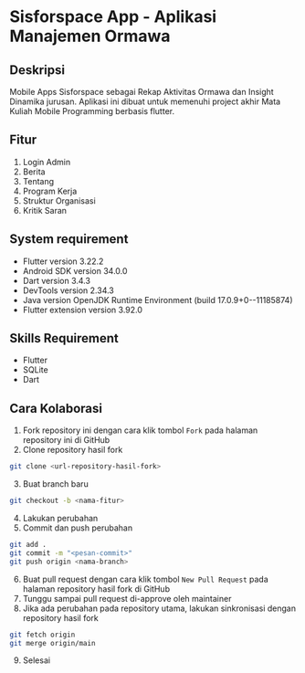 # Sisforspace App - Aplikasi Manajemen Ormawa

## Deskripsi
Mobile Apps Sisforspace sebagai Rekap Aktivitas Ormawa dan Insight Dinamika jurusan. Aplikasi ini dibuat untuk memenuhi project akhir Mata Kuliah Mobile Programming berbasis flutter.

## Fitur
1. Login Admin
2. Berita
3. Tentang
4. Program Kerja
5. Struktur Organisasi
6. Kritik Saran 

## System requirement
- Flutter version 3.22.2
- Android SDK version 34.0.0
- Dart version 3.4.3
- DevTools version 2.34.3
- Java version OpenJDK Runtime Environment (build 17.0.9+0--11185874)
- Flutter extension version 3.92.0

## Skills Requirement
- Flutter
- SQLite
- Dart

## Cara Kolaborasi
 1. Fork repository ini dengan cara klik tombol `Fork` pada halaman repository ini di GitHub
2. Clone repository hasil fork

```bash
git clone <url-repository-hasil-fork>
```

3. Buat branch baru

```bash
git checkout -b <nama-fitur>
```

4. Lakukan perubahan
5. Commit dan push perubahan

```bash
git add .
git commit -m "<pesan-commit>"
git push origin <nama-branch>
```
6. Buat pull request dengan cara klik tombol `New Pull Request` pada halaman repository hasil fork di GitHub
7. Tunggu sampai pull request di-approve oleh maintainer
8. Jika ada perubahan pada repository utama, lakukan sinkronisasi dengan repository hasil fork

```bash
git fetch origin
git merge origin/main
```

9. Selesai
